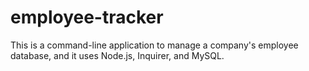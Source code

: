 # employee-tracker
This is a command-line application to manage a company's employee database, and it uses Node.js, Inquirer, and MySQL.
